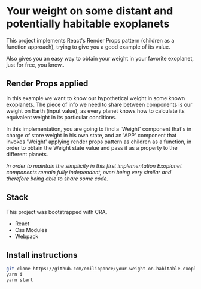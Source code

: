 # Your weight on some distant and potentially habitable exoplanets

This project implements React's Render Props pattern (children as a function approach), trying to give you a good example of its value.

Also gives you an easy way to obtain your weight in your favorite exoplanet, just for free, you know..

## Render Props applied

In this example we want to know our hypothetical weight in some known exoplanets. The piece of info we need to share between components is our weight on Earth (input value), as every planet knows how to calculate its equivalent weight in its particular conditions.

In this implementation, you are going to find a 'Weight' component that's in charge of store weight in his own state, and an 'APP' component that invokes 'Weight' applying render props pattern as children as a function, in order to obtain the Weight state value and pass it as a property to the different planets.

_In order to maintain the simplicity in this first implementation Exoplanet components remain fully independent, even being very similar and therefore being able to share some code._

## Stack

This project was bootstrapped with CRA.

- React
- Css Modules
- Webpack

## Install instructions

```sh
git clone https://github.com/emilioponce/your-weight-on-habitable-exoplanets.git
yarn i
yarn start
```
